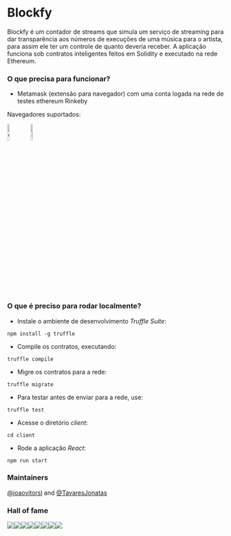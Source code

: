 # Blockfy
Blockfy é um contador de streams que simula um serviço de streaming para dar transparência aos números de execuções de uma música para o artista, para assim ele ter um controle de quanto deveria receber. A aplicação funciona sob contratos inteligentes feitos em Solidity e executado na rede Ethereum.

### O que precisa para funcionar?
- Metamask (extensão para navegador) com uma conta logada na rede de testes ethereum Rinkeby

Navegadores suportados:

[<img src="https://upload.wikimedia.org/wikipedia/commons/thumb/a/a5/Google_Chrome_icon_%28September_2014%29.svg/512px-Google_Chrome_icon_%28September_2014%29.svg.png" width="10%" length="10%" title="Chrome" alt="Chrome" />](https://chrome.google.com/webstore/detail/metamask/nkbihfbeogaeaoehlefnkodbefgpgknn?hl=pt-BR)
[<img src="https://upload.wikimedia.org/wikipedia/commons/d/d2/Firefox_Logo%2C_2017.png" width="10%" length="10%" title="Firefox" alt="Firefox" />](https://addons.mozilla.org/pt-BR/firefox/addon/ether-metamask/)

### O que é preciso para rodar localmente?
- Instale o ambiente de desenvolvimento _Truffle Suite_:
```
npm install -g truffle
```
- Compile os contratos, executando:
```
truffle compile
```
- Migre os contratos para a rede:
```
truffle migrate
```
- Para testar antes de enviar para a rede, use:
```
truffle test
```
- Acesse o diretório _client_:
```
cd client
```
- Rode a aplicação _React_:
```
npm run start
```

### Maintainers

[@joaovitorsl](http://github.com/joaovitorsl) and [@TavaresJonatas](http://github.com/TavaresJonatas)

### Hall of fame
[![](https://sourcerer.io/fame/joaovitorsl/latin-ifpb/blockfy/images/0)](https://sourcerer.io/fame/joaovitorsl/latin-ifpb/blockfy/links/0)[![](https://sourcerer.io/fame/joaovitorsl/latin-ifpb/blockfy/images/1)](https://sourcerer.io/fame/joaovitorsl/latin-ifpb/blockfy/links/1)[![](https://sourcerer.io/fame/joaovitorsl/latin-ifpb/blockfy/images/2)](https://sourcerer.io/fame/joaovitorsl/latin-ifpb/blockfy/links/2)[![](https://sourcerer.io/fame/joaovitorsl/latin-ifpb/blockfy/images/3)](https://sourcerer.io/fame/joaovitorsl/latin-ifpb/blockfy/links/3)[![](https://sourcerer.io/fame/joaovitorsl/latin-ifpb/blockfy/images/4)](https://sourcerer.io/fame/joaovitorsl/latin-ifpb/blockfy/links/4)[![](https://sourcerer.io/fame/joaovitorsl/latin-ifpb/blockfy/images/5)](https://sourcerer.io/fame/joaovitorsl/latin-ifpb/blockfy/links/5)[![](https://sourcerer.io/fame/joaovitorsl/latin-ifpb/blockfy/images/6)](https://sourcerer.io/fame/joaovitorsl/latin-ifpb/blockfy/links/6)[![](https://sourcerer.io/fame/joaovitorsl/latin-ifpb/blockfy/images/7)](https://sourcerer.io/fame/joaovitorsl/latin-ifpb/blockfy/links/7)
